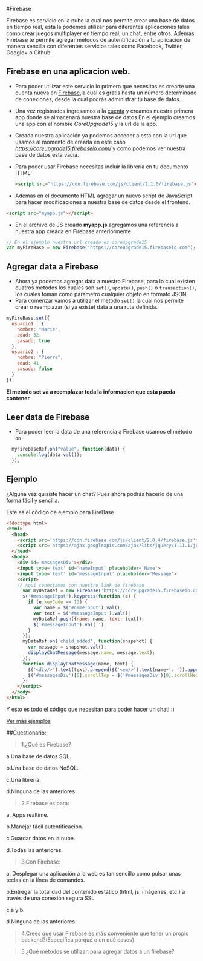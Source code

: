 #Firebase

Firebase es servicio en la nube la cual nos permite crear una base de datos en tiempo real, esta la podemos utilizar para diferentes aplicaciones tales como crear juegos multiplayer en tiempo real, un chat, entre otros.
Además Firebase te permite agregar métodos de autentificación a tu aplicación de manera sencilla con diferentes servicios tales como Facebook, Twitter, Google+ o Github.

## Firebase en una aplicacion web.

- Para poder utilizar este servicio lo primero que necesitas es crearte una cuenta nueva en [Firebase](https://www.firebase.com/signup/),la cual es gratis hasta un número determinado de conexiones, desde la cual podrás administrar tu base de datos.

- Una vez registrados ingresamos a la [cuenta](https://www.firebase.com/account/) y creamos nuestra primera app donde se almacenará nuestra base de datos.En el ejemplo creamos una app con el nombre *CoreUpgrade15* y la url de la app.

- Creada nuestra aplicación ya podemos acceder a esta con la url que usamos al momento de crearla en este caso *https://coreupgrade15.firebaseio.com/* y como podemos ver nuestra base de datos esta vacia.

- Para poder usar Firebase necesitas incluir la librería en tu documento HTML:

  ```html
  <script src="https://cdn.firebase.com/js/client/2.1.0/firebase.js"></script>
  ```

- Ademas en el documento HTML agregar un nuevo script de JavaScript para hacer modificaciones a nuestra base de datos desde el frontend.

 ```html
 <script src="myapp.js"></script>
 ```

- En el archivo de JS creado **myapp.js** agregamos una referencia a nuestra app creada en Firebase anteriormente

 ```js
 // En el ejemplo nuestra url creada es coreupgrade15
 var myFireBase = new Firebase("https://coreupgrade15.firebaseio.com");
 ```

## Agregar data a Firebase
- Ahora ya podemos agregar data a nuestro Firebase, para lo cual existen cuatros metodos los cuales son `set()`, `update()`, `push()` o `transaction()`, los cuales toman como parametro cualquier objeto en formato JSON.
- Para comenzar vamos a utilizar el metodo `set()` la cual nos permite crear o reemplazar (si ya existe) data a una ruta definida.
 ```js
 myFireBase.set({
   usuario1 : {
     nombre: "Marie",
     edad: 32,
     casado: true
   },
   usuario2 : {
     nombre: "Pierre",
     edad: 41,
     casado: false
   }
 });
 ```
 **El metodo set va a reemplazar toda la informacion que esta pueda contener**

## Leer data de Firebase

- Para poder leer la data de una referencia a Firebase usamos el método `on`

```js
  myFirebaseRef.on("value", function(data) {
    console.log(data.val());
  });
```

## Ejemplo 

¿Alguna vez quisiste hacer un chat? Pues ahora podrás hacerlo de una forma fácil y sencilla.

Este es el código de ejemplo para FireBase

```html
<!doctype html>
<html>
  <head>
    <script src='https://cdn.firebase.com/js/client/2.0.4/firebase.js'></script>
    <script src='https://ajax.googleapis.com/ajax/libs/jquery/1.11.1/jquery.min.js'></script>
  </head>
  <body>
    <div id='messagesDiv'></div>
    <input type='text' id='nameInput' placeholder='Name'>
    <input type='text' id='messageInput' placeholder='Message'>
    <script>
	// Aquí conectamos con nuestro link de firebase
      var myDataRef = new Firebase('https://coreupgrade15.firebaseio.com/');
      $('#messageInput').keypress(function (e) {
        if (e.keyCode == 13) {
          var name = $('#nameInput').val();
          var text = $('#messageInput').val();
          myDataRef.push({name: name, text: text});
          $('#messageInput').val('');
        }
      });
      myDataRef.on('child_added', function(snapshot) {
        var message = snapshot.val();
        displayChatMessage(message.name, message.text);
      });
      function displayChatMessage(name, text) {
        $('<div/>').text(text).prepend($('<em/>').text(name+': ')).appendTo($('#messagesDiv'));
        $('#messagesDiv')[0].scrollTop = $('#messagesDiv')[0].scrollHeight;
      };
    </script>
  </body>
</html>
```

Y esto es todo el código que necesitan para poder hacer un chat! :)

[Ver más ejemplos](https://www.firebase.com/docs/web/examples.html)


##Cuestionario:

> 1.¿Qué es Firebase?

a.Una base de datos SQL.

b.Una base de datos NoSQL.

c.Una librería.

d.Ninguna de las anteriores.

> 2.Firebase es para:

a. Apps realtime.

b.Manejar fácil autentificación.

c.Guardar datos en la nube.

d.Todas las anteriores.

> 3.Con Firebase:

a. Desplegar una aplicación a la web es tan sencillo como pulsar unas teclas en la línea de comandos.

b.Entregar la totalidad del contenido estático (html, js, imágenes, etc.) a través de una conexión segura SSL

c.a y b.

d.Ninguna de las anteriores.

> 4.Crees que usar Firebase es más conveniente que tener un propio backend?(Especifica porqué o en qué casos)

> 5.¿Qué métodos se utilizan para agregar datos a un firebase?
 

